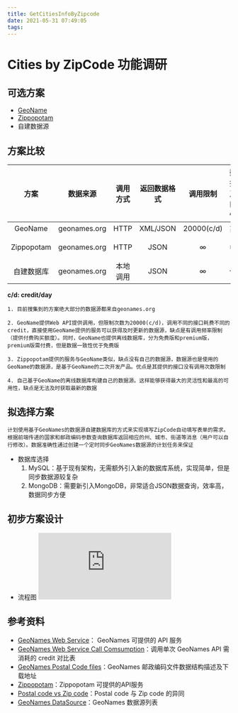 ```yaml
---
title: GetCitiesInfoByZipcode
date: 2021-05-31 07:49:05
tags:
---
```

# Cities by ZipCode 功能调研
## 可选方案
- [GeoName](https://www.geonames.org)
- [Zippopotam](http://api.zippopotam.us)
- 自建数据源

## 方案比较
方案 | 数据来源 | 调用方式 | 返回数据格式 | 调用限制 | 数据及时性 | 服务稳定性 | 实现复杂度
:-:|:-:|:-:|:-:|:-:|:-:|:-:|:-:
GeoName |geonames.org | HTTP | XML/JSON | 20000(c/d) | 高 | 高 | 低
Zippopotam | geonames.org | HTTP | JSON | ∞ | 中 | 较高 | 低
自建数据库 | geonames.org | 本地调用 | JSON | ∞ | 低 | 最高 | 高
**c/d: credit/day**

	1. 目前搜集到的方案绝大部分的数据源都来自geonames.org

	2. GeoName提供Web API提供调用，但限制次数为20000(c/d)，调用不同的接口耗费不同的credit，直接使用GeoName提供的服务可以获得及时更新的数据源，缺点是有调用频率限制（提供付费购买额度）。同时，GeoName也提供离线数据库，分为免费版和premium版，premium版需付费，但是数据一致性优于免费版

	3. Zippopotam提供的服务与GeoName类似，缺点没有自己的数据源，数据源也是使用的GeoName的数据源，是基于GeoName的二次开发产品。优点是其提供的接口没有调用次数限制

	4. 自己基于GeoName的离线数据库构建自己的数据源。这样能够获得最大的灵活性和最高的可用性，缺点是无法及时获取最新的数据

## 拟选择方案
	计划使用基于GeoNames的数据源自建数据库的方式来实现填写ZipCode自动填写表单的需求。根据前端传递的国家和邮政编码参数查询数据库返回相应的州、城市、街道等消息（用户可以自行修改）。数据准确性通过创建一个定时同步GeoNames数据源的计划任务来保证

- 数据库选择
	1. MySQL：基于现有架构，无需额外引入新的数据库系统，实现简单，但是同步数据源较复杂
	2. MongoDB：需要新引入MongoDB，非常适合JSON数据查询，效率高，数据同步方便

## 初步方案设计
- 流程图
![流程图](http://showdoc.ppunknown.cn/server/index.php?s=/api/attachment/visitFile/sign/02f7688935d02719920a277e797390ae)

## 参考资料
- [GeoNames Web Service](https://www.geonames.org/export/ws-overview.html)： GeoNames 可提供的 API 服务
- [GeoNames Web Service Call Comsumption](https://www.geonames.org/export/credits.html)：调用单次 GeoNames API 需消耗的 credit 对比表
- [GeoNames Postal Code files](http://download.geonames.org/export/zip/)：GeoNames 邮政编码文件数据结构描述及下载地址
- [Zippopotam](http://api.zippopotam.us)：Zippopotam 可提供的API服务
- [Postal code vs Zip code](https://keydifferences.com/difference-between-zip-code-and-postal-code.html)：Postal code 与 Zip code 的异同
- [GeoNames DataSource](http://www.geonames.org/data-sources.html)：GeoNames 数据源列表